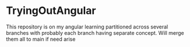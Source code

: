 # TryingOutAngular
This repository is on my angular learning partitioned across several branches with probably each branch having separate concept. Will merge them all to main if need arise